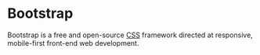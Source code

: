 # Bootstrap

Bootstrap is a free and open-source [CSS](/wiki/CSS) framework directed at responsive, mobile-first front-end web development.